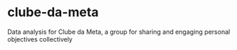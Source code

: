 # clube-da-meta
Data analysis for Clube da Meta, a group for sharing and engaging personal objectives collectively
